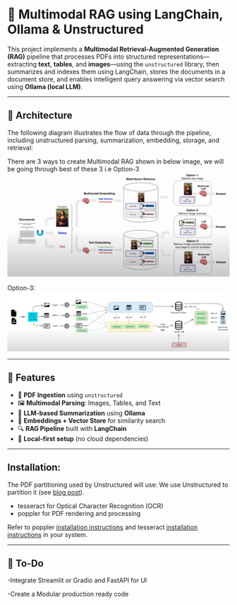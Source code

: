 # 🧠 Multimodal RAG using LangChain, Ollama & Unstructured

This project implements a **Multimodal Retrieval-Augmented Generation (RAG)** pipeline that processes PDFs into structured representations—extracting **text**, **tables**, and **images**—using the `unstructured` library, then summarizes and indexes them using LangChain, stores the documents in a document store, and enables intelligent query answering via vector search using **Ollama (local LLM)**.

---

## 📌 Architecture

The following diagram illustrates the flow of data through the pipeline, including unstructured parsing, summarization, embedding, storage, and retrieval:

There are 3 ways to create Multimodal RAG shown in below image, we will be going through best of these 3 i.e Option-3
![Multimodal RAG Architecture-2](architecture/multimodal_rag_arc2.png)

Option-3:
![Multimodal RAG Architecture-1](architecture/multimodal_rag_arc1.png)



---

## 🔧 Features

- 📄 **PDF Ingestion** using `unstructured`
- 🖼️ **Multimodal Parsing**: Images, Tables, and Text
- 🤖 **LLM-based Summarization** using **Ollama**
- 🧠 **Embeddings + Vector Store** for similarity search
- 🔍 **RAG Pipeline** built with **LangChain**
- 🔁 **Local-first setup** (no cloud dependencies)

---

## Installation:
The PDF partitioning used by Unstructured will use:
We use Unstructured to partition it (see [blog post](https://blog.langchain.dev/semi-structured-multi-modal-rag/)).

- tesseract for Optical Character Recognition (OCR)
- poppler for PDF rendering and processing

Refer to poppler [installation instructions](https://pdf2image.readthedocs.io/en/latest/installation.html) and tesseract [installation instructions](https://tesseract-ocr.github.io/tessdoc/Installation.html) in your system.

---

## 📌 To-Do
-Integrate Streamlit or Gradio and FastAPI for UI

-Create a Modular production ready code
 

